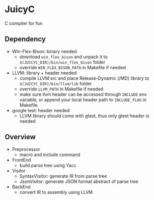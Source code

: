 # JuicyC
C compiler for fun

## Dependency

-	Win-Flex-Bison: binary needed
	-	download `win_flex_bison` and unpack it to `$(JUICYC_DIR)/bin/win_flex_bison` folder
	- override `WIN_FLEX_BISON_PATH` in Makefile if needed
-	LLVM: library + header needed
	-	compile LLVM src and place Release-Dynamic (/MD) library to `$(JUICYC_DIR)/bin/llvm/lib` folder
	-	override `LLVM_PATH` in Makefile if needed
	-	make sure llvm header can be accessed through `INCLUDE` env variable, or append your local header path to `INCLUDE_FLAG` in Makefile
-	google test: header needed
	-	LLVM library should come with gtest, thus only gtest header is needed

## Overview

-	Preprocessor
	-	macro and include command
-	FrontEnd
	-	build parse tree using Yacc
-	Visitor
	-	SyntaxVisitor: generate IR from parse tree
	- JsonVisitor: generate JSON format abstract of parse tree
-	BackEnd
	-	convert IR to assembly using LLVM
